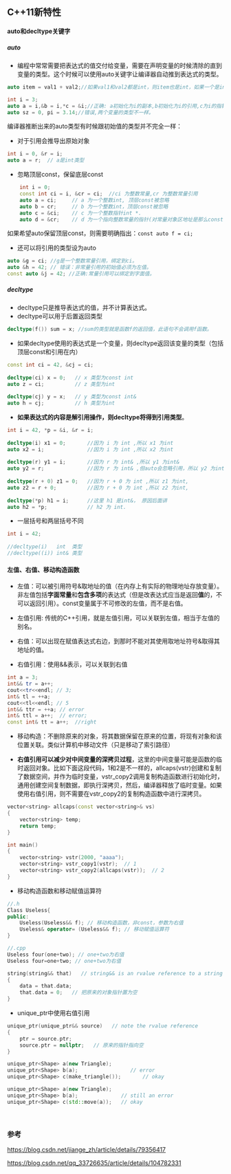 ## C++11新特性
#### auto和decltype关键字
##### auto
- 编程中常常需要把表达式的值交付给变量，需要在声明变量的时候清除的直到变量的类型。这个时候可以使用auto关键字让编译器自动推到表达式的类型。

```c++
auto item = val1 + val2;//如果val1和val2都是int，则item也是int，如果一个是int，一个是double，则item是double
```

```c++
int i = 3;
auto a = i,&b = i,*c = &i;//正确: a初始化为i的副本,b初始化为i的引用,c为i的指针.
auto sz = 0, pi = 3.14;//错误,两个变量的类型不一样。
```

编译器推断出来的auto类型有时候跟初始值的类型并不完全一样：

- 对于引用会推导出原始对象

```c++
int i = 0, &r = i;
auto a = r;  // a是int类型
```

- 忽略顶层const，保留底层const

```c++
	int i = 0;
	const int ci = i, &cr = ci;  //ci 为整数常量,cr 为整数常量引用 
	auto a = ci;     // a 为一个整数int, 顶层const被忽略
	auto b = cr;     // b 为一个整数int，顶层const被忽略
	auto c = &ci;    // c 为一个整数指针int *.
	auto d = &cr;    // d 为一个指向整数常量的指针(对常量对象区地址是那么const会变成底层const)
```
如果希望auto保留顶层const，则需要明确指出：`const auto f = ci;`

- 还可以将引用的类型设为auto
```c++
auto &g = ci; //g是一个整数常量引用，绑定到ci。
auto &h = 42; // 错误：非常量引用的初始值必须为左值。
const auto &j = 42; //正确:常量引用可以绑定到字面值。 
```

##### decltype

- decltype只是推导表达式的值，并不计算表达式。
- decltype可以用于后置返回类型

```c++
decltype(f()) sum = x; //sum的类型就是函数f的返回值，此语句不会调用f函数。 
```

- 如果decltype使用的表达式是一个变量，则decltype返回该变量的类型（包括顶层const和引用在内）

```c++
const int ci = 42, &cj = ci;
 
decltype(ci) x = 0;   // x 类型为const int
auto z = ci;          // z 类型为int
 
decltype(cj) y = x;   // y 类型为const int&
auto h = cj;          // h 类型为int
```

- **如果表达式的内容是解引用操作，则decltype将得到引用类型**。

```c++
int i = 42, *p = &i, &r = i;
 
decltype(i) x1 = 0;       //因为 i 为 int ,所以 x1 为int
auto x2 = i;              //因为 i 为 int ,所以 x2 为int
 
decltype(r) y1 = i;       //因为 r 为 int& ,所以 y1 为int&
auto y2 = r;              //因为 r 为 int& ,但auto会忽略引用，所以 y2 为int
 
decltype(r + 0) z1 = 0;   //因为 r + 0 为 int ,所以 z1 为int,
auto z2 = r + 0;          //因为 r + 0 为 int ,所以 z2 为int,
 
decltype(*p) h1 = i;      //这里 h1 是int&， 原因后面讲
auto h2 = *p;             // h2 为 int.
```

- 一层括号和两层括号不同

```c++
int i = 42;
 
//decltype(i)   int  类型
//decltype((i)) int& 类型
```

#### 左值、右值、移动构造函数

- 左值：可以被引用符号&取地址的值（在内存上有实际的物理地址存放变量）。非左值包括**字面常量**和**包含多项**的表达式（但是改表达式应当是返回**值**的，不可以返回引用）。const变量属于不可修改的左值，而不是右值。

- 左值引用: 传统的C++引用，就是左值引用，可以关联到左值，相当于左值的别名。

- 右值：可以出现在赋值表达式右边，到那时不能对其使用取地址符号&取得其地址的值。

- 右值引用：使用&&表示，可以关联到右值

```c++
int a = 3;
int&& tr = a++;
cout<<tr<<endl; // 3;
int& tl = ++a;
cout<<tl<<endl; // 5
int&& ttr = ++a; // error
int& ttl = a++;  // error;
const int& tt = a++;  //right
```

- 移动构造：不删除原来的对象，将其数据保留在原来的位置，将现有对象和该位置关联。类似计算机中移动文件（只是移动了索引路径）

- **右值引用可以减少对中间变量的深拷贝过程**，这里的中间变量可能是函数的临时返回对象。比如下面这段代码，1和2是不一样的，allcaps(vstr)创建和复制了数据空间，并作为临时变量，vstr_copy2调用复制构造函数进行初始化时，通用创建空间复制数据，即执行深拷贝，然后，编译器释放了临时变量。如果使用右值引用，则不需要在vstr_copy2的复制构造函数中进行深拷贝。

```c++
vector<string> allcaps(const vector<string>& vs)
{
	vector<string> temp;
	return temp;
}

int main()
{
	vector<string> vstr(2000, "aaaa");
	vector<string> vstr_copy1(vstr);  // 1
	vector<string> vstr_copy2(allcaps(vstr));  // 2
}
```

- 移动构造函数和移动赋值运算符

```c++
//.h
Class Useless{
public:
	Useless(Useless&& f); // 移动构造函数，非const，参数为右值
	Useless& operator= (Useless&& f); // 移动赋值运算符
}

//.cpp
Useless four(one+two); // one+two为右值
Useless four=one+two; // one+two为右值

```

```c++
string(string&& that)   // string&& is an rvalue reference to a string
{
	data = that.data;
	that.data = 0;   // 把原来的对象指针置为空
}
```

- unique_ptr中使用右值引用

```C++
unique_ptr(unique_ptr&& source)   // note the rvalue reference
{
    ptr = source.ptr;
    source.ptr = nullptr;   // 原来的指针指向空
}

```
```C++
unique_ptr<Shape> a(new Triangle);
unique_ptr<Shape> b(a);                 // error
unique_ptr<Shape> c(make_triangle());       // okay

unique_ptr<Shape> a(new Triangle);
unique_ptr<Shape> b(a);              // still an error
unique_ptr<Shape> c(std::move(a));   // okay
```

&nbsp;

### 参考



https://blog.csdn.net/jiange_zh/article/details/79356417

https://blog.csdn.net/qq_33726635/article/details/104782331







